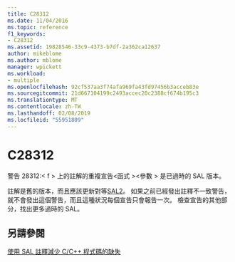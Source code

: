 ```yaml
---
title: C28312
ms.date: 11/04/2016
ms.topic: reference
f1_keywords:
- C28312
ms.assetid: 19828546-33c9-4373-b7df-2a362ca12637
author: mikeblome
ms.author: mblome
manager: wpickett
ms.workload:
- multiple
ms.openlocfilehash: 92cf537aa3f74afa969fa43fd97456b3acceb83e
ms.sourcegitcommit: 21d667104199c2493accec20c2388cf674b195c3
ms.translationtype: MT
ms.contentlocale: zh-TW
ms.lasthandoff: 02/08/2019
ms.locfileid: "55951809"
---
```

# <a name="c28312"></a>C28312
警告 28312:< f > 上的註解的重複宣告\<函式 >\<參數 > 是已過時的 SAL 版本。

 註解是舊的版本，而且應該更新對等[SAL2](../code-quality/using-sal-annotations-to-reduce-c-cpp-code-defects.md)。 如果之前已經發出註釋不一致警告，就不會發出這個警告，而且這種狀況每個宣告只會報告一次。 檢查宣告的其他部分，找出更多過時的 SAL。

## <a name="see-also"></a>另請參閱
 [使用 SAL 註釋減少 C/C++ 程式碼的缺失](../code-quality/using-sal-annotations-to-reduce-c-cpp-code-defects.md)